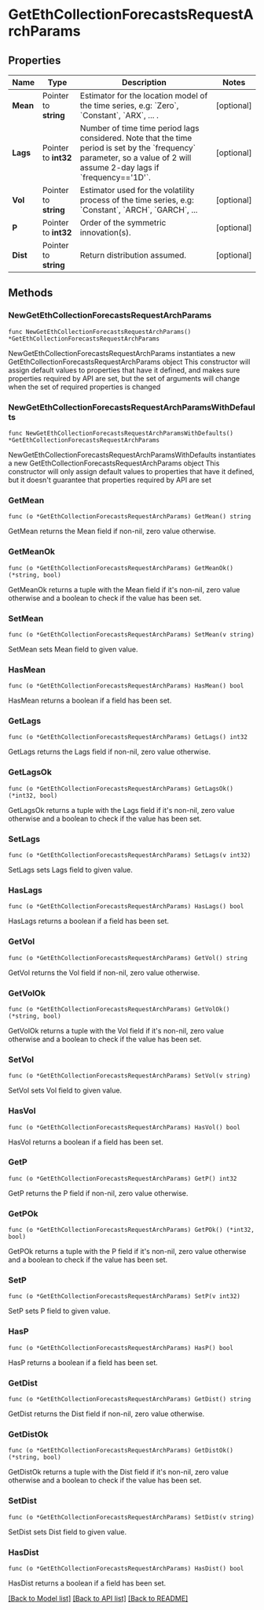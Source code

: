 # GetEthCollectionForecastsRequestArchParams

## Properties

Name | Type | Description | Notes
------------ | ------------- | ------------- | -------------
**Mean** | Pointer to **string** | Estimator for the location model of the time series, e.g: &#x60;Zero&#x60;, &#x60;Constant&#x60;, &#x60;ARX&#x60;, ... .  | [optional] 
**Lags** | Pointer to **int32** | Number of time time period lags considered. Note that the time period is set by the &#x60;frequency&#x60; parameter, so a value of 2 will assume 2-day lags if &#x60;frequency&#x3D;&#x3D;&#39;1D&#39;&#x60;. | [optional] 
**Vol** | Pointer to **string** | Estimator used for the volatility process of the time series, e.g: &#x60;Constant&#x60;, &#x60;ARCH&#x60;, &#x60;GARCH&#x60;, ...  | [optional] 
**P** | Pointer to **int32** | Order of the symmetric innovation(s). | [optional] 
**Dist** | Pointer to **string** | Return distribution assumed. | [optional] 

## Methods

### NewGetEthCollectionForecastsRequestArchParams

`func NewGetEthCollectionForecastsRequestArchParams() *GetEthCollectionForecastsRequestArchParams`

NewGetEthCollectionForecastsRequestArchParams instantiates a new GetEthCollectionForecastsRequestArchParams object
This constructor will assign default values to properties that have it defined,
and makes sure properties required by API are set, but the set of arguments
will change when the set of required properties is changed

### NewGetEthCollectionForecastsRequestArchParamsWithDefaults

`func NewGetEthCollectionForecastsRequestArchParamsWithDefaults() *GetEthCollectionForecastsRequestArchParams`

NewGetEthCollectionForecastsRequestArchParamsWithDefaults instantiates a new GetEthCollectionForecastsRequestArchParams object
This constructor will only assign default values to properties that have it defined,
but it doesn't guarantee that properties required by API are set

### GetMean

`func (o *GetEthCollectionForecastsRequestArchParams) GetMean() string`

GetMean returns the Mean field if non-nil, zero value otherwise.

### GetMeanOk

`func (o *GetEthCollectionForecastsRequestArchParams) GetMeanOk() (*string, bool)`

GetMeanOk returns a tuple with the Mean field if it's non-nil, zero value otherwise
and a boolean to check if the value has been set.

### SetMean

`func (o *GetEthCollectionForecastsRequestArchParams) SetMean(v string)`

SetMean sets Mean field to given value.

### HasMean

`func (o *GetEthCollectionForecastsRequestArchParams) HasMean() bool`

HasMean returns a boolean if a field has been set.

### GetLags

`func (o *GetEthCollectionForecastsRequestArchParams) GetLags() int32`

GetLags returns the Lags field if non-nil, zero value otherwise.

### GetLagsOk

`func (o *GetEthCollectionForecastsRequestArchParams) GetLagsOk() (*int32, bool)`

GetLagsOk returns a tuple with the Lags field if it's non-nil, zero value otherwise
and a boolean to check if the value has been set.

### SetLags

`func (o *GetEthCollectionForecastsRequestArchParams) SetLags(v int32)`

SetLags sets Lags field to given value.

### HasLags

`func (o *GetEthCollectionForecastsRequestArchParams) HasLags() bool`

HasLags returns a boolean if a field has been set.

### GetVol

`func (o *GetEthCollectionForecastsRequestArchParams) GetVol() string`

GetVol returns the Vol field if non-nil, zero value otherwise.

### GetVolOk

`func (o *GetEthCollectionForecastsRequestArchParams) GetVolOk() (*string, bool)`

GetVolOk returns a tuple with the Vol field if it's non-nil, zero value otherwise
and a boolean to check if the value has been set.

### SetVol

`func (o *GetEthCollectionForecastsRequestArchParams) SetVol(v string)`

SetVol sets Vol field to given value.

### HasVol

`func (o *GetEthCollectionForecastsRequestArchParams) HasVol() bool`

HasVol returns a boolean if a field has been set.

### GetP

`func (o *GetEthCollectionForecastsRequestArchParams) GetP() int32`

GetP returns the P field if non-nil, zero value otherwise.

### GetPOk

`func (o *GetEthCollectionForecastsRequestArchParams) GetPOk() (*int32, bool)`

GetPOk returns a tuple with the P field if it's non-nil, zero value otherwise
and a boolean to check if the value has been set.

### SetP

`func (o *GetEthCollectionForecastsRequestArchParams) SetP(v int32)`

SetP sets P field to given value.

### HasP

`func (o *GetEthCollectionForecastsRequestArchParams) HasP() bool`

HasP returns a boolean if a field has been set.

### GetDist

`func (o *GetEthCollectionForecastsRequestArchParams) GetDist() string`

GetDist returns the Dist field if non-nil, zero value otherwise.

### GetDistOk

`func (o *GetEthCollectionForecastsRequestArchParams) GetDistOk() (*string, bool)`

GetDistOk returns a tuple with the Dist field if it's non-nil, zero value otherwise
and a boolean to check if the value has been set.

### SetDist

`func (o *GetEthCollectionForecastsRequestArchParams) SetDist(v string)`

SetDist sets Dist field to given value.

### HasDist

`func (o *GetEthCollectionForecastsRequestArchParams) HasDist() bool`

HasDist returns a boolean if a field has been set.


[[Back to Model list]](../README.md#documentation-for-models) [[Back to API list]](../README.md#documentation-for-api-endpoints) [[Back to README]](../README.md)


